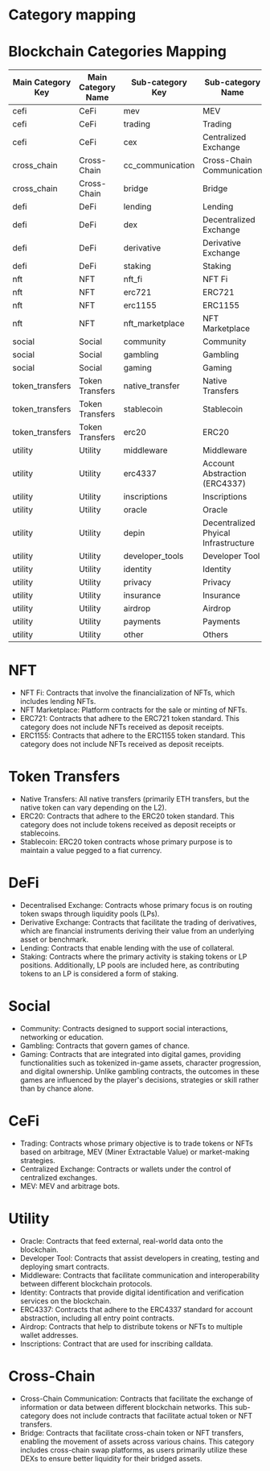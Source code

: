 # Category mapping
# Blockchain Categories Mapping

| Main Category Key | Main Category Name | Sub-category Key              | Sub-category Name                |
|-------------------|--------------------|-------------------------------|----------------------------------|
| cefi              | CeFi               | mev                           | MEV                              |
| cefi              | CeFi               | trading                       | Trading                          |
| cefi              | CeFi               | cex                           | Centralized Exchange             |
| cross_chain       | Cross-Chain        | cc_communication              | Cross-Chain Communication        |
| cross_chain       | Cross-Chain        | bridge                        | Bridge                           |
| defi              | DeFi               | lending                       | Lending                          |
| defi              | DeFi               | dex                           | Decentralized Exchange           |
| defi              | DeFi               | derivative                    | Derivative Exchange              |
| defi              | DeFi               | staking                       | Staking                          |
| nft               | NFT                | nft_fi                        | NFT Fi                           |
| nft               | NFT                | erc721                        | ERC721                           |
| nft               | NFT                | erc1155                       | ERC1155                          |
| nft               | NFT                | nft_marketplace               | NFT Marketplace                  |
| social            | Social             | community                     | Community                        |
| social            | Social             | gambling                      | Gambling                         |
| social            | Social             | gaming                        | Gaming                           |
| token_transfers   | Token Transfers    | native_transfer               | Native Transfers                 |
| token_transfers   | Token Transfers    | stablecoin                    | Stablecoin                       |
| token_transfers   | Token Transfers    | erc20                         | ERC20                            |
| utility           | Utility            | middleware                    | Middleware                       |
| utility           | Utility            | erc4337                       | Account Abstraction (ERC4337)    |
| utility           | Utility            | inscriptions                  | Inscriptions                     |
| utility           | Utility            | oracle                        | Oracle                           |
| utility           | Utility            | depin                         | Decentralized Phyical Infrastructure |
| utility           | Utility            | developer_tools               | Developer Tool                   |
| utility           | Utility            | identity                      | Identity                         |
| utility           | Utility            | privacy                       | Privacy                          |
| utility           | Utility            | insurance                     | Insurance                        |
| utility           | Utility            | airdrop                       | Airdrop                          |
| utility           | Utility            | payments                      | Payments                         |
| utility           | Utility            | other                         | Others                           |


# NFT 
- NFT Fi: Contracts that involve the financialization of NFTs, which includes lending NFTs. 
- NFT Marketplace: Platform contracts for the sale or minting of NFTs. 
- ERC721: Contracts that adhere to the ERC721 token standard. This category does not include NFTs received as deposit receipts. 
- ERC1155: Contracts that adhere to the ERC1155 token standard. This category does not include NFTs received as deposit receipts. 

# Token Transfers 
- Native Transfers: All native transfers (primarily ETH transfers, but the native token can vary depending on the L2).
- ERC20: Contracts that adhere to the ERC20 token standard. This category does not include tokens received as deposit receipts or stablecoins. 
- Stablecoin: ERC20 token contracts whose primary purpose is to maintain a value pegged to a fiat currency. 

# DeFi
- Decentralised Exchange: Contracts whose primary focus is on routing token swaps through liquidity pools (LPs). 
- Derivative Exchange: Contracts that facilitate the trading of derivatives, which are financial instruments deriving their value from an underlying asset or benchmark. 
- Lending: Contracts that enable lending with the use of collateral. 
- Staking: Contracts where the primary activity is staking tokens or LP positions. Additionally, LP pools are included here, as contributing tokens to an LP is considered a form of staking. 

# Social 
- Community: Contracts designed to support social interactions, networking or education. 
- Gambling: Contracts that govern games of chance. 
- Gaming: Contracts that are integrated into digital games, providing functionalities such as tokenized in-game assets, character progression, and digital ownership. Unlike gambling contracts, the outcomes in these games are influenced by the player's decisions, strategies or skill rather than by chance alone.

# CeFi 
- Trading: Contracts whose primary objective is to trade tokens or NFTs based on arbitrage, MEV (Miner Extractable Value) or market-making strategies. 
- Centralized Exchange: Contracts or wallets under the control of centralized exchanges.
- MEV: MEV and arbitrage bots.

# Utility 
- Oracle: Contracts that feed external, real-world data onto the blockchain. 
- Developer Tool: Contracts that assist developers in creating, testing and deploying smart contracts. 
- Middleware: Contracts that facilitate communication and interoperability between different blockchain protocols. 
- Identity: Contracts that provide digital identification and verification services on the blockchain. 
- ERC4337: Contracts that adhere to the ERC4337 standard for account abstraction, including all entry point contracts. 
- Airdrop: Contracts that help to distribute tokens or NFTs to multiple wallet addresses.
- Inscriptions: Contract that are used for inscribing calldata.

# Cross-Chain 
- Cross-Chain Communication: Contracts that facilitate the exchange of information or data between different blockchain networks. This sub-category does not include contracts that facilitate actual token or NFT transfers. 
- Bridge: Contracts that facilitate cross-chain token or NFT transfers, enabling the movement of assets across various chains. This category includes cross-chain swap platforms, as users primarily utilize these DEXs to ensure better liquidity for their bridged assets. 
